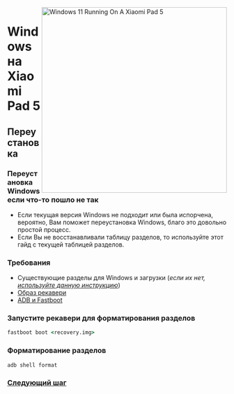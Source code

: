 ﻿<img align="right" src="https://raw.githubusercontent.com/erdilS/Port-Windows-11-Xiaomi-Pad-5/main/nabu.png" width="425" alt="Windows 11 Running On A Xiaomi Pad 5">


# Windows на Xiaomi Pad 5

## Переустановка
### Переустановка Windows если что-то пошло не так

- Если текущая версия Windows не подходит или была испорчена, вероятно, Вам поможет переустановка Windows, благо это довольно простой процесс.
- Если Вы не восстанавливали таблицу разделов, то используйте этот гайд с текущей таблицей разделов.

### Требования

- Существующие разделы для Windows и загрузки (*если их нет, [используйте данную инструкцию](/guide/Russian/partition-ru.md)*)
- [Образ рекавери](../../../../releases/tag/1.0)
- [ADB и Fastboot](https://developer.android.com/studio/releases/platform-tools)



### Запустите рекавери для форматирования разделов

```cmd
fastboot boot <recovery.img>
```

### Форматирование разделов

```cmd
adb shell format
```


### [Следующий шаг](/guide/Russian/install-ru.md#Выполните-скрипт-msc)
